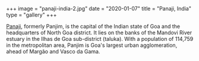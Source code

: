+++
image = "panaji-india-2.jpg"
date = "2020-01-07"
title = "Panaji, India"
type = "gallery"
+++

[Panaji](https://en.wikipedia.org/w/index.php?title=Panaji&oldid=949879387), formerly Panjim, is the capital of the Indian state of Goa and the headquarters of North Goa district. It lies on the banks of the Mandovi River estuary in the Ilhas de Goa sub-district (taluka). With a population of 114,759 in the metropolitan area, Panjim is Goa's largest urban agglomeration, ahead of Margão and Vasco da Gama. 

